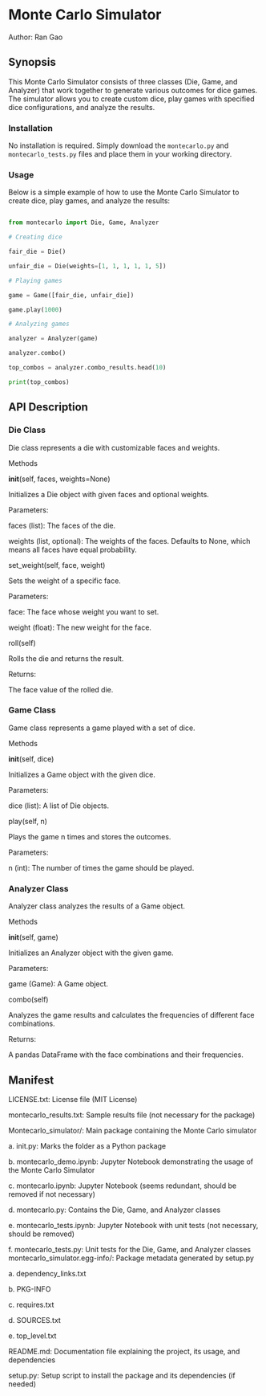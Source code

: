
# Monte Carlo Simulator

Author: Ran Gao


## Synopsis

This Monte Carlo Simulator consists of three classes (Die, Game, and Analyzer) that work together to generate various outcomes for dice games. The simulator allows you to create custom dice, play games with specified dice configurations, and analyze the results.

### Installation

No installation is required. Simply download the `montecarlo.py` and `montecarlo_tests.py` files and place them in your working directory.

### Usage

Below is a simple example of how to use the Monte Carlo Simulator to create dice, play games, and analyze the results:

```python

from montecarlo import Die, Game, Analyzer

# Creating dice

fair_die = Die()

unfair_die = Die(weights=[1, 1, 1, 1, 1, 5])

# Playing games

game = Game([fair_die, unfair_die])

game.play(1000)

# Analyzing games

analyzer = Analyzer(game)

analyzer.combo()

top_combos = analyzer.combo_results.head(10)

print(top_combos)


```



## API Description 

### Die Class

Die class represents a die with customizable faces and weights.

Methods

__init__(self, faces, weights=None)

Initializes a Die object with given faces and optional weights.

Parameters:

faces (list): The faces of the die. 

weights (list, optional): The weights of the faces. Defaults to None, which means all faces have equal probability.

set_weight(self, face, weight)

Sets the weight of a specific face.

Parameters:   

face: The face whose weight you want to set.  

weight (float): The new weight for the face.
    
roll(self)

Rolls the die and returns the result.

Returns:

The face value of the rolled die.



### Game Class

Game class represents a game played with a set of dice.

Methods

__init__(self, dice)

Initializes a Game object with the given dice.

Parameters:

dice (list): A list of Die objects.

play(self, n)

Plays the game n times and stores the outcomes.

Parameters:

n (int): The number of times the game should be played.
    
    
### Analyzer Class

Analyzer class analyzes the results of a Game object.

Methods

__init__(self, game)

Initializes an Analyzer object with the given game.

Parameters:

game (Game): A Game object.

combo(self)

Analyzes the game results and calculates the frequencies of different face combinations.

Returns:

A pandas DataFrame with the face combinations and their frequencies.




## Manifest

LICENSE.txt: License file (MIT License)

montecarlo_results.txt: Sample results file (not necessary for the package)

Montecarlo_simulator/: Main package containing the Monte Carlo simulator

a. init.py: Marks the folder as a Python package

b. montecarlo_demo.ipynb: Jupyter Notebook demonstrating the usage of the Monte Carlo Simulator

c. montecarlo.ipynb: Jupyter Notebook (seems redundant, should be removed if not necessary)

d. montecarlo.py: Contains the Die, Game, and Analyzer classes

e. montecarlo_tests.ipynb: Jupyter Notebook with unit tests (not necessary, should be removed)

f. montecarlo_tests.py: Unit tests for the Die, Game, and Analyzer classes
montecarlo_simulator.egg-info/: Package metadata generated by setup.py

a. dependency_links.txt

b. PKG-INFO

c. requires.txt

d. SOURCES.txt

e. top_level.txt

README.md: Documentation file explaining the project, its usage, and dependencies

setup.py: Setup script to install the package and its dependencies (if needed)

